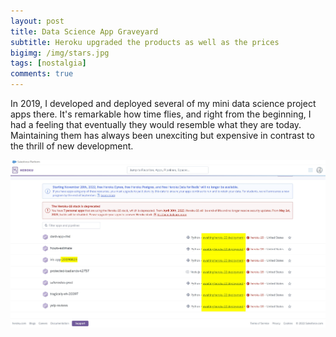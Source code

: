 ```yaml
---
layout: post
title: Data Science App Graveyard
subtitle: Heroku upgraded the products as well as the prices
bigimg: /img/stars.jpg
tags: [nostalgia]
comments: true
---
```


In 2019, I developed and deployed several of my mini data science project apps there. It's remarkable how time flies, and right from the beginning, I had a feeling that eventually they would resemble what they are today. Maintaining them has always been unexciting but expensive in contrast to the thrill of new development.

<img src="https://github.com/Nov05/nov05.github.io/blob/master/img/2022-10-10-data-science-app-graveyard/2022-10-10%2004_33_18-NVIDIA%20GeForce%20Overlay.jpg?raw=true">  




